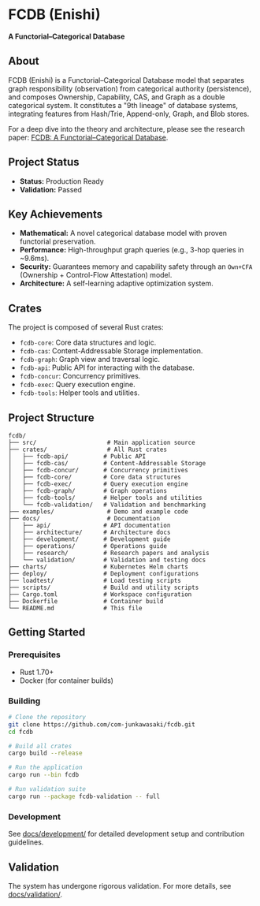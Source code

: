 # FCDB (Enishi)

**A Functorial–Categorical Database**

## About

FCDB (Enishi) is a Functorial–Categorical Database model that separates graph responsibility (observation) from categorical authority (persistence), and composes Ownership, Capability, CAS, and Graph as a double categorical system. It constitutes a "9th lineage" of database systems, integrating features from Hash/Trie, Append-only, Graph, and Blob stores.

For a deep dive into the theory and architecture, please see the research paper: [FCDB: A Functorial–Categorical Database](./research/fcdb/main.tex).

## Project Status

- **Status:** Production Ready
- **Validation:** Passed

## Key Achievements

- **Mathematical:** A novel categorical database model with proven functorial preservation.
- **Performance:** High-throughput graph queries (e.g., 3-hop queries in ~9.6ms).
- **Security:** Guarantees memory and capability safety through an `Own+CFA` (Ownership + Control-Flow Attestation) model.
- **Architecture:** A self-learning adaptive optimization system.

## Crates

The project is composed of several Rust crates:
- `fcdb-core`: Core data structures and logic.
- `fcdb-cas`: Content-Addressable Storage implementation.
- `fcdb-graph`: Graph view and traversal logic.
- `fcdb-api`: Public API for interacting with the database.
- `fcdb-concur`: Concurrency primitives.
- `fcdb-exec`: Query execution engine.
- `fcdb-tools`: Helper tools and utilities.

## Project Structure

```
fcdb/
├── src/                    # Main application source
├── crates/                 # All Rust crates
│   ├── fcdb-api/          # Public API
│   ├── fcdb-cas/          # Content-Addressable Storage
│   ├── fcdb-concur/       # Concurrency primitives
│   ├── fcdb-core/         # Core data structures
│   ├── fcdb-exec/         # Query execution engine
│   ├── fcdb-graph/        # Graph operations
│   ├── fcdb-tools/        # Helper tools and utilities
│   └── fcdb-validation/   # Validation and benchmarking
├── examples/               # Demo and example code
├── docs/                   # Documentation
│   ├── api/               # API documentation
│   ├── architecture/      # Architecture docs
│   ├── development/       # Development guide
│   ├── operations/        # Operations guide
│   ├── research/          # Research papers and analysis
│   └── validation/        # Validation and testing docs
├── charts/                # Kubernetes Helm charts
├── deploy/                # Deployment configurations
├── loadtest/              # Load testing scripts
├── scripts/               # Build and utility scripts
├── Cargo.toml             # Workspace configuration
├── Dockerfile             # Container build
└── README.md              # This file
```

## Getting Started

### Prerequisites

- Rust 1.70+
- Docker (for container builds)

### Building

```bash
# Clone the repository
git clone https://github.com/com-junkawasaki/fcdb.git
cd fcdb

# Build all crates
cargo build --release

# Run the application
cargo run --bin fcdb

# Run validation suite
cargo run --package fcdb-validation -- full
```

### Development

See [docs/development/](docs/development/) for detailed development setup and contribution guidelines.

## Validation

The system has undergone rigorous validation. For more details, see [docs/validation/](docs/validation/).
